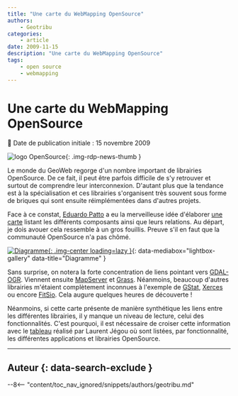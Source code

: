 ```yaml
---
title: "Une carte du WebMapping OpenSource"
authors:
    - Geotribu
categories:
    - article
date: 2009-11-15
description: "Une carte du WebMapping OpenSource"
tags:
    - open source
    - webmapping
---
```


# Une carte du WebMapping OpenSource

:calendar: Date de publication initiale : 15 novembre 2009

![logo OpenSource](https://cdn.geotribu.fr/img/logos-icones/opensource.png "Logo Open Source Foundation"){: .img-rdp-news-thumb }

Le monde du GeoWeb regorge d'un nombre important de librairies OpenSource. De ce fait, il peut être parfois difficile de s'y retrouver et surtout de comprendre leur interconnexion. D'autant plus que la tendance est à la spécialisation et ces librairies s'organisent très souvent sous forme de briques qui sont ensuite réimplémentées dans d'autres projets.

Face à ce constat, [Eduardo Patto](http://blogdopatto.webmapit.com.br/2009/11/ferramentas-foss4g-mapa-de-dependencias.html) a eu la merveilleuse idée d'élaborer [une carte](http://anthologis.com/) listant les différents composants ainsi que leurs relations. Au départ, je dois avouer cela ressemble à un gros fouillis. Preuve s'il en faut que la communauté OpenSource n'a pas chômé.

[![Diagramme](https://cdn.geotribu.fr/img/articles-blog-rdp/articles/2009/foss4gDepsMap_ekanegae2009nov.jpg "Diagramme"){: .img-center loading=lazy }](https://cdn.geotribu.fr/img/articles-blog-rdp/articles/2009/foss4gDepsMap_ekanegae2009nov.jpg){: data-mediabox="lightbox-gallery" data-title="Diagramme" }

Sans surprise, on notera la forte concentration de liens pointant vers [GDAL-OGR](http://www.gdal.org/). Viennent ensuite [MapServer](http://mapserver.org/) et [Grass](http://grass.itc.it/). Néanmoins, beaucoup d'autres librairies m'étaient complètement inconnues à l'exemple de [GStat](http://www.gstat.org/), [Xerces](http://xerces.apache.org/xerces-j/) ou encore [FitSio](http://heasarc.nasa.gov/fitsio/). Cela augure quelques heures de découverte !

Néanmoins, si cette carte présente de manière synthétique les liens entre les différentes librairies, il y manque un niveau de lecture, celui des fonctionnalités. C'est pourquoi, il est nécessaire de croiser cette information avec le [tableau](http://geotribu.net/node/73) réalisé par Laurent Jégou où sont listées, par fonctionnalité, les différentes applications et librairies OpenSource.

----

## Auteur {: data-search-exclude }

--8<-- "content/toc_nav_ignored/snippets/authors/geotribu.md"
